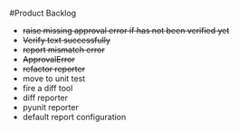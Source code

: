 #Product Backlog

* ~~raise missing approval error if has not been verified yet~~
* ~~Verify text successfully~~
* ~~report mismatch error~~
* ~~ApprovalError~~
* ~~refactor reporter~~
* move to unit test
* fire a diff tool
* diff reporter
* pyunit reporter
* default report configuration

